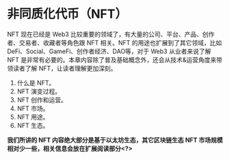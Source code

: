 # 非同质化代币（NFT）
NFT 现在已经是 Web3 比较重要的领域了，有大量的公司、平台、产品、创作者、交易者、收藏者等角色跟 NFT 相关。NFT 的用途也扩展到了其它领域，比如 DeFi、Social、GameFi、创作者经济、DAO等，对于 Web3 从业者来说了解 NFT 是非常有必要的。本章内容除了普及基础概念外，还会从技术&运营角度来带领读者了解 NFT，让读者理解更加深刻。
1. 什么是 NFT。 
2. NFT 演变过程。
3. NFT 创作和运营。 
4. NFT 市场。
5. NFT 用途。
6. NFT 生态。

**我们所讲的 NFT 内容绝大部分是基于以太坊生态，其它区块链生态 NFT 市场规模相对少一些，相关信息会放在扩展阅读部分<?>**
